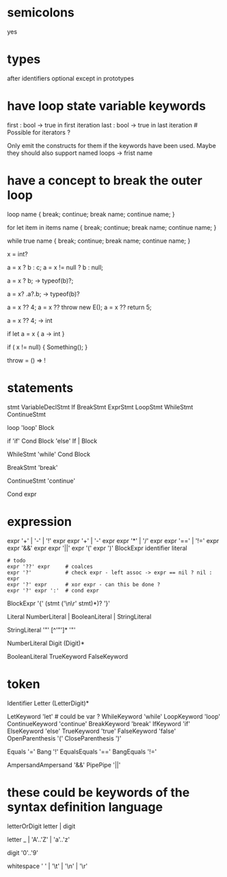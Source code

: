 ﻿
# semicolons
yes

# types
after identifiers
optional except in prototypes

# have loop state variable keywords
first : bool -> true in first iteration
last : bool -> true in last iteration # Possible for iterators ?

Only emit the constructs for them if the keywords have been used. Maybe they should also support named loops
-> frist name 

# have a concept to break the outer loop
loop name {
	break;
	continue;
	break name;
	continue name;
}

for let item in items name {
    break;
	continue;
    break name;
    continue name;
}

while true name {
    break;
	continue;
    break name;
    continue name;
}


x = int?

a = x ? b : c;
a = x != null ? b : null;

a = x ? b; -> typeof(b)?;

a = x? .a?.b; -> typeof(b)?

a = x ?? 4;
a = x ?? throw new E();
a = x ?? return 5;

a = x ?? 4; -> int

if let a = x {
	a -> int
}

if ( x != null) {
	Something();
}

throw = () => !

# statements

stmt 
	VariableDeclStmt
	If
	BreakStmt
	ExprStmt
	LoopStmt
	WhileStmt
	ContinueStmt
	
loop 
    'loop' Block

if
    'if' Cond Block 'else' If | Block 

WhileStmt
    'while' Cond Block

BreakStmt
    'break'

ContinueStmt
    'continue'
	   
Cond 
	expr

# expression
expr 
    '+' | '-' | '!' expr 
    expr '+' | '-' expr
	expr '*' | '/' expr
	expr '==' | '!=' expr
	expr '&&' expr
	expr '||' expr
	'(' expr ')'
	BlockExpr
	identifier
	literal

	# todo
	expr '??' expr     # coalces
	expr '?'           # check expr - left assoc -> expr == nil ? nil : expr
	expr '?' expr      # xor expr - can this be done ?
	expr '?' expr ':'  # cond expr

BlockExpr
    '{' (stmt ('\n\r' stmt)*)? '}'
	
Literal
    NumberLiteral | BooleanLiteral | StringLiteral

StringLiteral
    '"' [^'"']* '"' 

NumberLiteral 
    Digit (Digit)*

BooleanLiteral
    TrueKeyword
	FalseKeyword

# token

Identifier
    Letter (LetterDigit)*

LetKeyword       'let' # could be var ?
WhileKeyword     'while'
LoopKeyword      'loop'
ContinueKeyword  'continue'
BreakKeyword     'break'
IfKeyword        'if'
ElseKeyword      'else'
TrueKeyword      'true'
FalseKeyword     'false'
OpenParenthesis  '('
CloseParenthesis ')'

Equals       '='
Bang         '!'
EqualsEquals '=='
BangEquals   '!='

AmpersandAmpersand '&&'
PipePipe           '||'


# these could be keywords of the syntax definition language
letterOrDigit
    letter | digit

letter 
    _ | 'A'..'Z' | 'a'..'z'

digit
    '0'..'9'

whitespace
    ' ' | '\t' | '\n' | '\r'